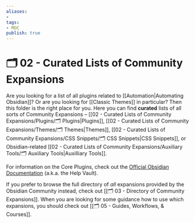```yaml
---
aliases:
- 
tags: 
- MOC
publish: true
---
```


# 🗂️ 02 - Curated Lists of Community Expansions

Are you looking for a list of all plugins related to [[Automation|Automating Obsidian]]? Or are you looking for [[Classic Themes]] in particular? Then this folder is the right place for you. Here you can find **curated** lists of all sorts of Community Expansions – [[02 - Curated Lists of Community Expansions/Plugins/🗂️ Plugins|Plugins]], [[02 - Curated Lists of Community Expansions/Themes/🗂️ Themes|Themes]], [[02 - Curated Lists of Community Expansions/CSS Snippets/🗂️ CSS Snippets|CSS Snippets]], or Obsidian-related [[02 - Curated Lists of Community Expansions/Auxiliary Tools/🗂️ Auxiliary Tools|Auxilliary Tools]].

For information on the Core Plugins, check out the [Official Obsidian Documentation](https://help.obsidian.md/Plugins/Core+plugins) (a.k.a. the Help Vault).

If you prefer to browse the full directory of *all* expansions provided by the Obsidian Community instead, check out [[🗂️ 03 - Directory of Community Expansions]]. When you are looking for some guidance how to use which expansions, you should check out [[🗂️ 05 - Guides, Workflows, & Courses]]. 
